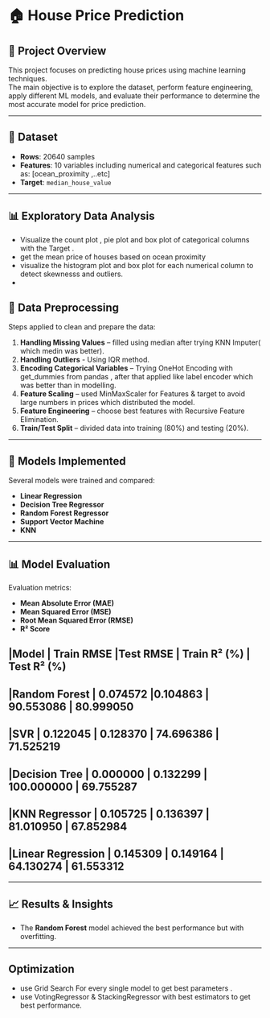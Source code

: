 # 🏠 House Price Prediction

## 📌 Project Overview
This project focuses on predicting house prices using machine learning techniques.  
The main objective is to explore the dataset, perform feature engineering, apply different ML models, and evaluate their performance to determine the most accurate model for price prediction.

---

## 📂 Dataset
- **Rows**: 20640 samples  
- **Features**: 10 variables including numerical and categorical features such as: [ocean_proximity ,..etc]
- **Target**: `median_house_value`

---
## 📊 Exploratory Data Analysis
  - Visualize the count plot , pie plot and box plot of categorical columns with the Target .
  - get the mean price of houses based on ocean proximity
  - visualize the histogram plot and box plot for each numerical column to detect skewnesss and outliers.
  - 
## 🔧 Data Preprocessing
Steps applied to clean and prepare the data:
1. **Handling Missing Values** – filled using median after trying KNN Imputer( which medin was better).
2. **Handling Outliers** - Using IQR method.
3. **Encoding Categorical Variables** – Trying OneHot Encoding with get_dummies from pandas , after that applied like label encoder which was better than in modelling.
4. **Feature Scaling** – used MinMaxScaler for Features & target to avoid large numbers in prices which distributed the model.
5. **Feature Engineering** – choose best features with Recursive Feature Elimination.
6. **Train/Test Split** – divided data into training (80%) and testing (20%).

---

## 🤖 Models Implemented
Several models were trained and compared:
- **Linear Regression**
- **Decision Tree Regressor**
- **Random Forest Regressor**
- **Support Vector Machine**
- **KNN**

---

## 📊 Model Evaluation
Evaluation metrics:
- **Mean Absolute Error (MAE)**
- **Mean Squared Error (MSE)**
- **Root Mean Squared Error (RMSE)**
- **R² Score**

|Model	           | Train RMSE	  |Test RMSE	  | Train R² (%)	| Test R² (%)
----------------------------------------------------------------------------
|Random Forest     | 0.074572	    |0.104863   	| 90.553086	    | 80.999050
----------------------------------------------------------------------------
|SVR	             | 0.122045     | 0.128370	  | 74.696386	    | 71.525219
----------------------------------------------------------------------------
|Decision Tree     | 0.000000	    | 0.132299	  | 100.000000	  | 69.755287
----------------------------------------------------------------------------
|KNN Regressor     | 0.105725	    | 0.136397	  | 81.010950	    | 67.852984
----------------------------------------------------------------------------
|Linear Regression | 0.145309	    | 0.149164	  | 64.130274	    | 61.553312
-----------------------------------------------------------------------------  


---

## 📈 Results & Insights
- The **Random Forest** model achieved the best performance but with overfitting. 

---

## Optimization 
- use Grid Search For every single model to get best parameters .
- use VotingRegressor & StackingRegressor with best estimators to get best performance.
